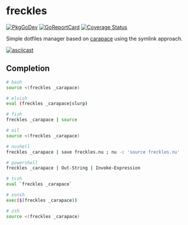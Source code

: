 # freckles

[![PkgGoDev](https://pkg.go.dev/badge/github.com/rsteube/freckles)](https://pkg.go.dev/github.com/rsteube/freckles)
[![GoReportCard](https://goreportcard.com/badge/github.com/rsteube/freckles)](https://goreportcard.com/report/github.com/rsteube/freckles)
[![Coverage Status](https://coveralls.io/repos/github/rsteube/freckles/badge.svg?branch=master)](https://coveralls.io/github/rsteube/freckles?branch=master)

Simple dotfiles manager based on [carapace](https://github.com/rsteube/carapace) using the symlink approach.

[![asciicast](https://asciinema.org/a/499658.svg)](https://asciinema.org/a/499658)

## Completion

```sh
# bash
source <(freckles _carapace)

# elvish
eval (freckles _carapace|slurp)

# fish
freckles _carapace | source

# oil
source <(freckles _carapace)

# nushell
freckles _carapace | save freckles.nu ; nu -c 'source freckles.nu'

# powershell
freckles _carapace | Out-String | Invoke-Expression

# tcsh
eval `freckles _carapace`

# xonsh
exec($(freckles _carapace))

# zsh
source <(freckles _carapace)
```

